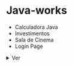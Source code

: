 # Java-works

* Calculadora Java
* Investimentos
* Sala de Cinema
* Login Page

<details>
<summary> Ver</summary>

[![Login Page Badge](https://github.com/martageraldo/Java-works/blob/main/LoginPage/src/LoginPage/login%20frame.jpg?raw=true)]()

</details>


